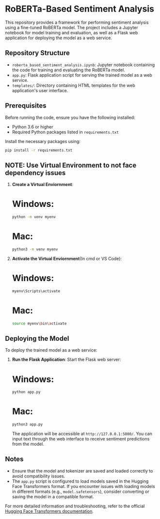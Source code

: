 # RoBERTa-Based Sentiment Analysis

This repository provides a framework for performing sentiment analysis using a fine-tuned RoBERTa model. The project includes a Jupyter notebook for model training and evaluation, as well as a Flask web application for deploying the model as a web service.

## Repository Structure

- `roberta_based_sentiment_analysis.ipynb`: Jupyter notebook containing the code for training and evaluating the RoBERTa model.
- `app.py`: Flask application script for serving the trained model as a web service.
- `templates/`: Directory containing HTML templates for the web application's user interface.

## Prerequisites

Before running the code, ensure you have the following installed:

- Python 3.6 or higher
- Required Python packages listed in `requirements.txt`

Install the necessary packages using:

```bash
pip install -r requirements.txt
```
## NOTE: Use Virtual Environment to not face dependency issues

1. **Create a Virtual Enviornment**:
   # Windows:
   ```bash
   python -m venv myenv
   ```
   # Mac:
   ```bash
   python3 -m venv myenv
   ```
2. **Activate the Virtual Enviornment**(In cmd or VS Code):
   # Windows:
   ```bash
   myenv\Scripts\activate
   ```
   # Mac:
   ```bash
   source myenv\bin\activate
   ```
   
## Deploying the Model

To deploy the trained model as a web service:

1. **Run the Flask Application**: Start the Flask web server:
   # Windows:
   ```bash
   python app.py
   ```
   # Mac:
   ```bash
   python3 app.py
   ```

   The application will be accessible at `http://127.0.0.1:5000/`. You can input text through the web interface to receive sentiment predictions from the model.

## Notes

- Ensure that the model and tokenizer are saved and loaded correctly to avoid compatibility issues.
- The `app.py` script is configured to load models saved in the Hugging Face Transformers format. If you encounter issues with loading models in different formats (e.g., `model.safetensors`), consider converting or saving the model in a compatible format.

For more detailed information and troubleshooting, refer to the official [Hugging Face Transformers documentation](https://huggingface.co/transformers/). 
